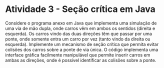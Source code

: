 # Atividade 3 - Seção crítica em Java

Considere o programa anexo em Java que implementa uma simulação de uma via de mão dupla, onde carros vêm em ambos os sentidos (direita e esquerda). Os carros vindo das duas direções têm que passar por uma ponte, onde somente entra um carro por vez (tanto vindo da direita ou esquerda). Implemente um mecanismo de seção crítica que permita evitar colisões dos carros sobre a ponte de via única. O código implementa uma interface gráfica facilmente manipulável que permite inserir carros em ambas as direções, onde é possível identificar as colisões sobre a ponte.
